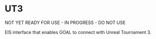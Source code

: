 UT3
===

NOT YET READY FOR USE - IN PROGRESS - DO NOT USE 

EIS interface that enables GOAL to connect with Unreal Tournament 3.
